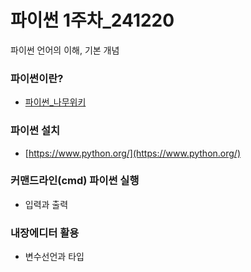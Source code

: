 # 파이썬 1주차_241220
파이썬 언어의 이해, 기본 개념

### 파이썬이란?
- [파이썬_나무위키](https://namu.wiki/w/Python)


### 파이썬 설치
- [https://www.python.org/](https://www.python.org/)

### 커맨드라인(cmd) 파이썬 실행
- 입력과 출력

### 내장에디터 활용
- 변수선언과 타입
